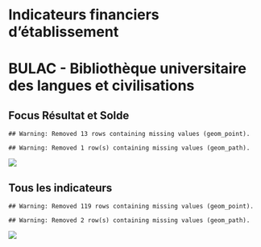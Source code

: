 Indicateurs financiers d’établissement
================

# BULAC - Bibliothèque universitaire des langues et civilisations

## Focus Résultat et Solde

    ## Warning: Removed 13 rows containing missing values (geom_point).

    ## Warning: Removed 1 row(s) containing missing values (geom_path).

![](bulac___bibliothèque_universitaire_des_langues_et_civilisations_files/figure-gfm/etab.focus-1.png)<!-- -->

## Tous les indicateurs

    ## Warning: Removed 119 rows containing missing values (geom_point).

    ## Warning: Removed 2 row(s) containing missing values (geom_path).

![](bulac___bibliothèque_universitaire_des_langues_et_civilisations_files/figure-gfm/etab-1.png)<!-- -->
